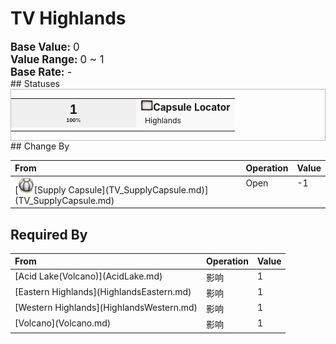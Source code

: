 # TV Highlands  
  
<div style="font-size:1.2em"><b>Base Value: </b> 0 </div>  
<div style="font-size:1.2em"><b>Value Range: </b> 0 ~ 1 </div>  
<div style="font-size:1.2em"><b>Base Rate: </b> - </div>  
## Statuses  
<div  style="border:1px solid #BBB"><table><tr style="height:2em;"><td style="background-color:#F0F0F0;text-align:center;width:180px;font-size:1.4em;font-weight:bold;vertical-align:middle;"><div>1<div><div style="font-size:0.4em">100%</div></td><td colspan=2 style="font-size:1.1em;vertical-align:middle;background-color:#F9F9F9;"><div><b><div style="width:20px;display:inline-block;text-align:center"><img decoding="async" src="../wiki/Sprite/Perk_TV.png" href="a.md" style="max-width:20px;max-height:20px;"></div>Capsule Locator</b></div><div style="font-size:0.8em;padding-top:4px;">&nbsp;&nbsp;Highlands</div></td></tr><tr><td colspan=2></td></tr></table></div>  
## Change By  
<table class="table table-bordered" data-toggle="table"  ><thead style=""><tr ><th  style="text-align:left;vertical-align:top;"  >From</th><th  style="text-align:left;vertical-align:top;"  >Operation</th><th  style="text-align:left;vertical-align:top;"  data-sortable="true"  >Value</th></tr></thead><tr ><td  style="text-align:left;vertical-align:top;"  >[<div style="width:25px;display:inline-block;text-align:center"><img decoding="async" src="../wiki/Sprite/TVCrate.png" href="a.md" style="max-width:25px;max-height:25px;"></div>[Supply Capsule](TV_SupplyCapsule.md)](TV_SupplyCapsule.md)</td><td  style="text-align:left;vertical-align:top;"  >Open</td><td  style="text-align:left;vertical-align:top;"  >-1</td></tr></tbody></table>  
  
## Required By  
<table class="table table-bordered" data-toggle="table"  ><thead style=""><tr ><th  style="text-align:left;vertical-align:top;"  >From</th><th  style="text-align:left;vertical-align:top;"  >Operation</th><th  style="text-align:left;vertical-align:top;"  data-sortable="true"  >Value</th></tr></thead><tr ><td  style="text-align:left;vertical-align:top;"  >[Acid Lake(Volcano)](AcidLake.md)</td><td  style="text-align:left;vertical-align:top;"  >影响</td><td  style="text-align:left;vertical-align:top;"  >1</td></tr><tr ><td  style="text-align:left;vertical-align:top;"  >[Eastern Highlands](HighlandsEastern.md)</td><td  style="text-align:left;vertical-align:top;"  >影响</td><td  style="text-align:left;vertical-align:top;"  >1</td></tr><tr ><td  style="text-align:left;vertical-align:top;"  >[Western Highlands](HighlandsWestern.md)</td><td  style="text-align:left;vertical-align:top;"  >影响</td><td  style="text-align:left;vertical-align:top;"  >1</td></tr><tr ><td  style="text-align:left;vertical-align:top;"  >[Volcano](Volcano.md)</td><td  style="text-align:left;vertical-align:top;"  >影响</td><td  style="text-align:left;vertical-align:top;"  >1</td></tr></tbody></table>  
  


<script>document.title="TV Highlands - Card Survival Wiki";</script>